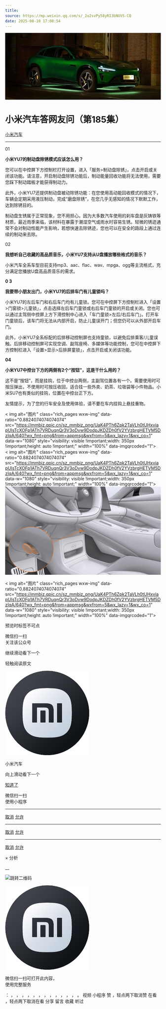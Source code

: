 ```yaml
---
title: 
source: https://mp.weixin.qq.com/s/_2u2svPy58yRI3bNUVS-CQ
date: 2025-08-10 17:08:54
---
```


![cover_image](images/img_5e7ff1dc.jpg)


#  小米汽车答网友问（第185集）


[ 小米汽车 ](<javascript:void\(0\);>)

______

01

**小米YU7的制动盘除锈模式应该怎么用？**

您可以在中控屏下方控制栏打开设置，进入「服务>制动盘除锈」，点击开启或关闭该功能。请注意，开启制动盘除锈功能后，制动能量回收功能将无法使用，需要您踩下制动踏板才能获得制动力。

此外，小米YU7还提供制动盘被动除锈功能：在您使用高动能回收模式的情况下，车辆会定期采用液压制动，完成“磨盘除锈”，在您几乎无感知的情况下默默工作，达到除锈目的。

制动盘生锈属于正常现象，您不用担心。因为大多数汽车使用的刹车盘是灰铸铁等材质，最近雨季来临，该材料在暴露于潮湿空气或雨水时容易生锈。轻微的锈迹通常不会对制动性能产生影响，若想快速去除锈迹，您也可以在安全的路段上通过连续的制动来去除。

02

**我想听自己收藏的高品质音乐，小米YU7支持从U盘播放哪些格式的音乐？**

小米汽车全系车型目前支持mp3、aac、flac、wav、mpga、ogg等主流格式，充分满足您播放U盘高品质音乐的需求。

**0 3**

**我要带小朋友出门，小米YU7的后排车门有儿童锁吗？**

小米YU7的左后车门和右后车门均有儿童锁。您可在中控屏下方控制栏进入「设置>门窗锁>儿童锁」，点击选择左后车门童锁或右后车门童锁的开启或关闭。您也可以通过主驾侧中控屏上方下滑控制中心进入「车门童锁>左后/右后车门」。打开车门童锁后，该车门将无法从内部开启，防止儿童误开门；但您仍可以从外部开启车门。

此外，小米YU7全系标配的后排移动控制屏也支持童锁，以避免后排乘客/儿童误触。后排移动控制屏可实现空调、副驾座椅、多媒体等功能控制，您可在中控屏下方控制栏进入「设置>显示>后排屏童锁」，点击开启或关闭该功能。

**04**

**小米YU7中控台下方的两侧有2个“按钮”，这是干什么用的？**

这不是“按钮”，而是挂钩，位于中控台两侧，主副驾位置各有一个。需要使用时可按压弹出，不使用时可按压收回，适合挂一些外卖、奶茶、垃圾袋等小件物品。小米SU7也有类似的挂钩，位置在中控台正下方。

友情提示，为了您的行车安全及使用体验，请不要在车内挂钩上悬挂重物。

< img alt="图片" class="rich_pages wxw-img" data-ratio="0.8824074074074074" src="https://mmbiz.qpic.cn/sz_mmbiz_png/UaK4PTh6Zpk2TaVLh0tUHxviapUIsTcXOFp1ATh7VRDuqnQr3V3oDvw9DodpJKDZDh0fV2YVzbrgHETVM5DzIqA/640?wx_fmt=png&from=appmsg&wxfrom=5&wx_lazy=1&wx_co=1" data-w="1080" style="visibility: visible !important;width: 350px !important;height: auto !important;" width="100%" data-imgqrcoded="1">  
< img alt="图片" class="rich_pages wxw-img" data-ratio="0.8824074074074074" src="https://mmbiz.qpic.cn/sz_mmbiz_png/UaK4PTh6Zpk2TaVLh0tUHxviapUIsTcXOFp1ATh7VRDuqnQr3V3oDvw9DodpJKDZDh0fV2YVzbrgHETVM5DzIqA/640?wx_fmt=png&from=appmsg&wxfrom=5&wx_lazy=1&wx_co=1" data-w="1080" style="visibility: visible !important;width: 350px !important;height: auto !important;" width="100%" data-imgqrcoded="1">  
![img_15022fb1.jpg](images/img_15022fb1.jpg)  

  

< img alt="图片" class="rich_pages wxw-img" data-ratio="0.8824074074074074" src="https://mmbiz.qpic.cn/sz_mmbiz_png/UaK4PTh6Zpk2TaVLh0tUHxviapUIsTcXOFp1ATh7VRDuqnQr3V3oDvw9DodpJKDZDh0fV2YVzbrgHETVM5DzIqA/640?wx_fmt=png&from=appmsg&wxfrom=5&wx_lazy=1&wx_co=1" data-w="1080" style="visibility: visible !important;width: 350px !important;height: auto !important;" width="100%" data-imgqrcoded="1">[](<>)

预览时标签不可点

微信扫一扫  
关注该公众号

继续滑动看下一个

轻触阅读原文

![img_97d833da.jpg](images/img_97d833da.jpg)

小米汽车 

向上滑动看下一个

[知道了](<javascript:;>)

微信扫一扫  
使用小程序

****

[取消](<javascript:void\(0\);>) [允许](<javascript:void\(0\);>)

****

[取消](<javascript:void\(0\);>) [允许](<javascript:void\(0\);>)

****

[取消](<javascript:void\(0\);>) [允许](<javascript:void\(0\);>)

× 分析

__

![跳转二维码]()

![作者头像](images/img_97d833da.jpg)

微信扫一扫可打开此内容，  
使用完整服务

： ， ， ， ， ， ， ， ， ， ， ， ， 。 视频 小程序 赞 ，轻点两下取消赞 在看 ，轻点两下取消在看 分享 留言 收藏 听过